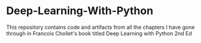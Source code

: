 # Deep-Learning-With-Python
This repository contains code and artifacts from all the chapters I have gone through in Francois Chollet's book titled Deep Learning with Python 2nd Ed
